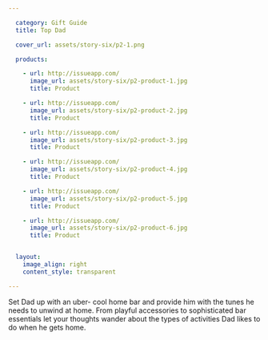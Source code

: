 ```yaml
---

  category: Gift Guide
  title: Top Dad

  cover_url: assets/story-six/p2-1.png

  products:

    - url: http://issueapp.com/
      image_url: assets/story-six/p2-product-1.jpg
      title: Product

    - url: http://issueapp.com/
      image_url: assets/story-six/p2-product-2.jpg
      title: Product

    - url: http://issueapp.com/
      image_url: assets/story-six/p2-product-3.jpg
      title: Product

    - url: http://issueapp.com/
      image_url: assets/story-six/p2-product-4.jpg
      title: Product

    - url: http://issueapp.com/
      image_url: assets/story-six/p2-product-5.jpg
      title: Product

    - url: http://issueapp.com/
      image_url: assets/story-six/p2-product-6.jpg
      title: Product


  layout:
    image_align: right
    content_style: transparent

---
```


Set Dad up with an uber- cool home bar and provide him with the tunes he needs to unwind at home. From playful accessories to sophisticated bar essentials let your thoughts wander about the types of activities Dad likes to do when he gets home.
